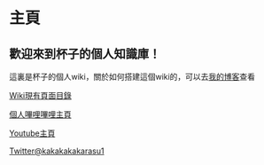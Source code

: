 # 主頁


## 歡迎來到杯子的個人知識庫！

這裏是杯子的個人wiki，關於如何搭建這個wiki的，可以去[我的博客](https://cupkappu.github.io/)查看

[Wiki現有頁面目錄](pages/index.md)

[個人嗶哩嗶哩主頁](https://space.bilibili.com/6270976)

[Youtube主頁](https://www.youtube.com/channel/UCALczOlsfzkeWgyOFy0i1xA)

[Twitter@kakakakakarasu1](https://twitter.com/kakakakakarasu1)
